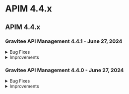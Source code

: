 # APIM 4.4.x

## APIM 4.4.x

### Gravitee API Management 4.4.1 - June 27, 2024

<details>

<summary>Bug Fixes</summary>

**Gateway**

* 500 Internal server error when logs enabled [#9719](https://github.com/gravitee-io/issues/issues/9719)
* Enabled Logging with condition does not work properly [#9756](https://github.com/gravitee-io/issues/issues/9756)

**Management API**

* Override an email template with multiple REST API [#9445](https://github.com/gravitee-io/issues/issues/9445)
* Cannot Create Local User (no email to set password) [#9680](https://github.com/gravitee-io/issues/issues/9680)
* Error in Gravitee OpenAPI spec [#9711](https://github.com/gravitee-io/issues/issues/9711)
* Improve V4 analytics performance [#9810](https://github.com/gravitee-io/issues/issues/9810)
* Unable to access portal from the redirection link [#9815](https://github.com/gravitee-io/issues/issues/9815)
* \[Multi-tenant] The link in the user creation email is invalid [#9816](https://github.com/gravitee-io/issues/issues/9816)
* \[Multi-tenant] The link in the subscription email is invalid [#9817](https://github.com/gravitee-io/issues/issues/9817)

**Console**

* Correct API properties Expression Language for v4 APIs [#9694](https://github.com/gravitee-io/issues/issues/9694)
* When updating a service account email through API, no mail validation is performed [#9709](https://github.com/gravitee-io/issues/issues/9709)
* Enabled Logging with condition does not work properly [#9756](https://github.com/gravitee-io/issues/issues/9756)

**Helm Charts**

* Missing hazelcast dependency in updater mode [#9809](https://github.com/gravitee-io/issues/issues/9809)

**Other**

* \[gravitee-policy-ipfiltering] CIDR block /32 (single IP) not working in the IP Filtering Policy [#9602](https://github.com/gravitee-io/issues/issues/9602)
* \[gravitee-policy-jwt] 500 error on jwt plan with GATEWAY\_KEYS when using "Emulate v4 engine" [#9693](https://github.com/gravitee-io/issues/issues/9693)
* \[MongoDb] Upgraders should use prefix for collection names [#9807](https://github.com/gravitee-io/issues/issues/9807)
* \[JDBC] Unable to search subscription with Postgresql [#9808](https://github.com/gravitee-io/issues/issues/9808)
* \[MongoDb] Api keys do not have the environment field [#9811](https://github.com/gravitee-io/issues/issues/9811)
* \[MongoDb] Subscription environment is erase when updating a subscription [#9812](https://github.com/gravitee-io/issues/issues/9812)

</details>

<details>

<summary>Improvements</summary>

**Management API**

* The name of API/Application/Plan is not given in list of API's subscriptions [#9679](https://github.com/gravitee-io/issues/issues/9679)

**Other**

* \[gravitee-policy-aws-lambda] Allow to dynamically configure AWS policy credentials [#9444](https://github.com/gravitee-io/issues/issues/9444)

</details>

### Gravitee API Management 4.4.0 - June 27, 2024

<details>

<summary>Bug Fixes</summary>

**Gateway**

* Error in the gateway when upgrading connection from http1.1 to http2 [#9757](https://github.com/gravitee-io/issues/issues/9757)
* Socket.io disconnect/reconnect latency [#9766](https://github.com/gravitee-io/issues/issues/9766)

**Management API**

* Pushing an API with API Designer fails [#9761](https://github.com/gravitee-io/issues/issues/9761)
* Inheritance of a V2 API endpoint configuration is not set when importing an OpenAPI spec [#9775](https://github.com/gravitee-io/issues/issues/9775)

**Console**

* Application analytics view logs navigation with filters [#9762](https://github.com/gravitee-io/issues/issues/9762)
* Login via OIDC on Management Console not possible [#9769](https://github.com/gravitee-io/issues/issues/9769)
* Transfer ownership to group shows as option for applications [#9774](https://github.com/gravitee-io/issues/issues/9774)
* Endpoint configuration enable proxy setup just after creation of endpoint [#9780](https://github.com/gravitee-io/issues/issues/9780)
* Filter on 208 status code not available [#9784](https://github.com/gravitee-io/issues/issues/9784)
* IDP Logout does not contain the correct subpath for console. [#9786](https://github.com/gravitee-io/issues/issues/9786)
* Display issues in token generation modal [#9793](https://github.com/gravitee-io/issues/issues/9793)
* In some cases it is difficult to view the configuration in the history menu. [#9800](https://github.com/gravitee-io/issues/issues/9800)

**Portal**

* Current portal incorrectly handles case where API description is "null" [#9785](https://github.com/gravitee-io/issues/issues/9785)
* Documentation too slow [#9788](https://github.com/gravitee-io/issues/issues/9788)

**Other**

* \[gravitee-policy-json-validation] v4 Policy Studio UI doesn't support multi-line values [#9799](https://github.com/gravitee-io/issues/issues/9799)

</details>

<details>

<summary>Improvements</summary>

**Other**

* \[gravitee-policy-groovy] Have access to the binary value of a message content [#9767](https://github.com/gravitee-io/issues/issues/9767)
* \[gravitee-endpoint-kafka] Add a option on kafka endpoint to remove Confluent Wire format header [#9795](https://github.com/gravitee-io/issues/issues/9795)

</details>
